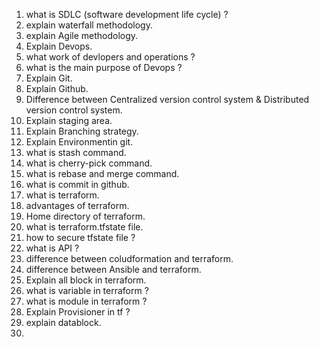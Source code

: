 1. what is SDLC (software development life cycle) ?
2. explain waterfall methodology.
3. explain Agile methodology.
4. Explain Devops.
5. what work of devlopers and operations ?
6. what is the main purpose of Devops ?
7. Explain Git.
8. Explain Github.
9. Difference between Centralized version control system & Distributed version control system.
10. Explain staging area.
11. Explain Branching strategy.
12. Explain Environmentin git.
13. what is stash command.
14. what is cherry-pick command.
15. what is rebase and merge command.
16. what is commit in github.
17. what is terraform.
18. advantages of terraform.
19. Home directory of terraform.
20. what is terraform.tfstate file.
21. how to secure tfstate file ?
22. what is API ?
23. difference between coludformation and terraform.
24. difference between Ansible and terraform.
25. Explain all block in terraform.
26. what is variable in terraform ?
27. what is module in terraform ?
28. Explain Provisioner in tf ?
29. explain datablock.
30. 
